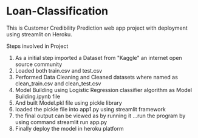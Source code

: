 # Loan-Classification
This is Customer Credibility Prediction web app project with deployment using streamlit on Heroku.

Steps involved in Project

1. As a initial step imported a Dataset from "Kaggle" an internet open source community
2. Loaded both train.csv and test.csv
3. Performed Data Cleaning and Cleaned datasets where named as clean_train.csv and clean_test.csv
4. Model Building using Logistic Regression classifier algorithm as Model Building.ipynb file
5. And built Model.pkl file using pickle library
6. loaded the pickle file into app1.py using streamlit framework
7. the final output can be viewed as by running it ...run the program by using command streamlit run app.py
8. Finally deploy the model in heroku platform

